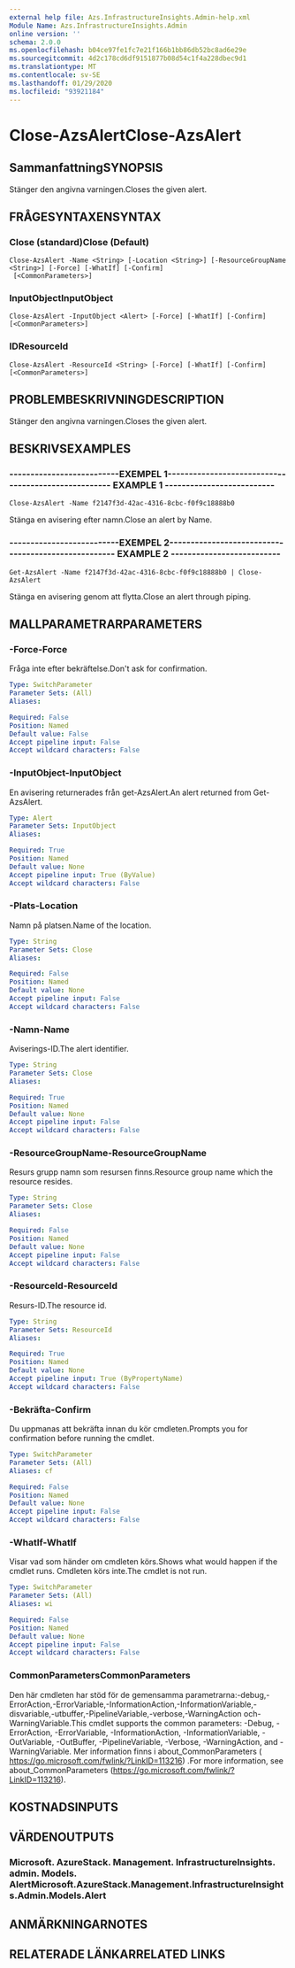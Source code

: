 ```yaml
---
external help file: Azs.InfrastructureInsights.Admin-help.xml
Module Name: Azs.InfrastructureInsights.Admin
online version: ''
schema: 2.0.0
ms.openlocfilehash: b04ce97fe1fc7e21f166b1bb86db52bc8ad6e29e
ms.sourcegitcommit: 4d2c178cd6df9151877b08d54c1f4a228dbec9d1
ms.translationtype: MT
ms.contentlocale: sv-SE
ms.lasthandoff: 01/29/2020
ms.locfileid: "93921184"
---
```

# <span data-ttu-id="4e03d-101">Close-AzsAlert</span><span class="sxs-lookup"><span data-stu-id="4e03d-101">Close-AzsAlert</span></span>

## <span data-ttu-id="4e03d-102">Sammanfattning</span><span class="sxs-lookup"><span data-stu-id="4e03d-102">SYNOPSIS</span></span>
<span data-ttu-id="4e03d-103">Stänger den angivna varningen.</span><span class="sxs-lookup"><span data-stu-id="4e03d-103">Closes the given alert.</span></span>

## <span data-ttu-id="4e03d-104">FRÅGESYNTAXEN</span><span class="sxs-lookup"><span data-stu-id="4e03d-104">SYNTAX</span></span>

### <span data-ttu-id="4e03d-105">Close (standard)</span><span class="sxs-lookup"><span data-stu-id="4e03d-105">Close (Default)</span></span>
```
Close-AzsAlert -Name <String> [-Location <String>] [-ResourceGroupName <String>] [-Force] [-WhatIf] [-Confirm]
 [<CommonParameters>]
```

### <span data-ttu-id="4e03d-106">InputObject</span><span class="sxs-lookup"><span data-stu-id="4e03d-106">InputObject</span></span>
```
Close-AzsAlert -InputObject <Alert> [-Force] [-WhatIf] [-Confirm] [<CommonParameters>]
```

### <span data-ttu-id="4e03d-107">ID</span><span class="sxs-lookup"><span data-stu-id="4e03d-107">ResourceId</span></span>
```
Close-AzsAlert -ResourceId <String> [-Force] [-WhatIf] [-Confirm] [<CommonParameters>]
```

## <span data-ttu-id="4e03d-108">PROBLEMBESKRIVNING</span><span class="sxs-lookup"><span data-stu-id="4e03d-108">DESCRIPTION</span></span>
<span data-ttu-id="4e03d-109">Stänger den angivna varningen.</span><span class="sxs-lookup"><span data-stu-id="4e03d-109">Closes the given alert.</span></span>

## <span data-ttu-id="4e03d-110">BESKRIVS</span><span class="sxs-lookup"><span data-stu-id="4e03d-110">EXAMPLES</span></span>

### <span data-ttu-id="4e03d-111">--------------------------EXEMPEL 1--------------------------</span><span class="sxs-lookup"><span data-stu-id="4e03d-111">-------------------------- EXAMPLE 1 --------------------------</span></span>
```
Close-AzsAlert -Name f2147f3d-42ac-4316-8cbc-f0f9c18888b0
```

<span data-ttu-id="4e03d-112">Stänga en avisering efter namn.</span><span class="sxs-lookup"><span data-stu-id="4e03d-112">Close an alert by Name.</span></span>

### <span data-ttu-id="4e03d-113">--------------------------EXEMPEL 2--------------------------</span><span class="sxs-lookup"><span data-stu-id="4e03d-113">-------------------------- EXAMPLE 2 --------------------------</span></span>
```
Get-AzsAlert -Name f2147f3d-42ac-4316-8cbc-f0f9c18888b0 | Close-AzsAlert
```

<span data-ttu-id="4e03d-114">Stänga en avisering genom att flytta.</span><span class="sxs-lookup"><span data-stu-id="4e03d-114">Close an alert through piping.</span></span>

## <span data-ttu-id="4e03d-115">MALLPARAMETRAR</span><span class="sxs-lookup"><span data-stu-id="4e03d-115">PARAMETERS</span></span>

### <span data-ttu-id="4e03d-116">-Force</span><span class="sxs-lookup"><span data-stu-id="4e03d-116">-Force</span></span>
<span data-ttu-id="4e03d-117">Fråga inte efter bekräftelse.</span><span class="sxs-lookup"><span data-stu-id="4e03d-117">Don't ask for confirmation.</span></span>

```yaml
Type: SwitchParameter
Parameter Sets: (All)
Aliases: 

Required: False
Position: Named
Default value: False
Accept pipeline input: False
Accept wildcard characters: False
```

### <span data-ttu-id="4e03d-118">-InputObject</span><span class="sxs-lookup"><span data-stu-id="4e03d-118">-InputObject</span></span>
<span data-ttu-id="4e03d-119">En avisering returnerades från get-AzsAlert.</span><span class="sxs-lookup"><span data-stu-id="4e03d-119">An alert returned from Get-AzsAlert.</span></span>

```yaml
Type: Alert
Parameter Sets: InputObject
Aliases: 

Required: True
Position: Named
Default value: None
Accept pipeline input: True (ByValue)
Accept wildcard characters: False
```

### <span data-ttu-id="4e03d-120">-Plats</span><span class="sxs-lookup"><span data-stu-id="4e03d-120">-Location</span></span>
<span data-ttu-id="4e03d-121">Namn på platsen.</span><span class="sxs-lookup"><span data-stu-id="4e03d-121">Name of the location.</span></span>

```yaml
Type: String
Parameter Sets: Close
Aliases: 

Required: False
Position: Named
Default value: None
Accept pipeline input: False
Accept wildcard characters: False
```

### <span data-ttu-id="4e03d-122">-Namn</span><span class="sxs-lookup"><span data-stu-id="4e03d-122">-Name</span></span>
<span data-ttu-id="4e03d-123">Aviserings-ID.</span><span class="sxs-lookup"><span data-stu-id="4e03d-123">The alert identifier.</span></span>

```yaml
Type: String
Parameter Sets: Close
Aliases: 

Required: True
Position: Named
Default value: None
Accept pipeline input: False
Accept wildcard characters: False
```

### <span data-ttu-id="4e03d-124">-ResourceGroupName</span><span class="sxs-lookup"><span data-stu-id="4e03d-124">-ResourceGroupName</span></span>
<span data-ttu-id="4e03d-125">Resurs grupp namn som resursen finns.</span><span class="sxs-lookup"><span data-stu-id="4e03d-125">Resource group name which the resource resides.</span></span>

```yaml
Type: String
Parameter Sets: Close
Aliases: 

Required: False
Position: Named
Default value: None
Accept pipeline input: False
Accept wildcard characters: False
```

### <span data-ttu-id="4e03d-126">-ResourceId</span><span class="sxs-lookup"><span data-stu-id="4e03d-126">-ResourceId</span></span>
<span data-ttu-id="4e03d-127">Resurs-ID.</span><span class="sxs-lookup"><span data-stu-id="4e03d-127">The resource id.</span></span>

```yaml
Type: String
Parameter Sets: ResourceId
Aliases: 

Required: True
Position: Named
Default value: None
Accept pipeline input: True (ByPropertyName)
Accept wildcard characters: False
```

### <span data-ttu-id="4e03d-128">-Bekräfta</span><span class="sxs-lookup"><span data-stu-id="4e03d-128">-Confirm</span></span>
<span data-ttu-id="4e03d-129">Du uppmanas att bekräfta innan du kör cmdleten.</span><span class="sxs-lookup"><span data-stu-id="4e03d-129">Prompts you for confirmation before running the cmdlet.</span></span>

```yaml
Type: SwitchParameter
Parameter Sets: (All)
Aliases: cf

Required: False
Position: Named
Default value: None
Accept pipeline input: False
Accept wildcard characters: False
```

### <span data-ttu-id="4e03d-130">-WhatIf</span><span class="sxs-lookup"><span data-stu-id="4e03d-130">-WhatIf</span></span>
<span data-ttu-id="4e03d-131">Visar vad som händer om cmdleten körs.</span><span class="sxs-lookup"><span data-stu-id="4e03d-131">Shows what would happen if the cmdlet runs.</span></span>
<span data-ttu-id="4e03d-132">Cmdleten körs inte.</span><span class="sxs-lookup"><span data-stu-id="4e03d-132">The cmdlet is not run.</span></span>

```yaml
Type: SwitchParameter
Parameter Sets: (All)
Aliases: wi

Required: False
Position: Named
Default value: None
Accept pipeline input: False
Accept wildcard characters: False
```

### <span data-ttu-id="4e03d-133">CommonParameters</span><span class="sxs-lookup"><span data-stu-id="4e03d-133">CommonParameters</span></span>
<span data-ttu-id="4e03d-134">Den här cmdleten har stöd för de gemensamma parametrarna:-debug,-ErrorAction,-ErrorVariable,-InformationAction,-InformationVariable,-disvariable,-utbuffer,-PipelineVariable,-verbose,-WarningAction och-WarningVariable.</span><span class="sxs-lookup"><span data-stu-id="4e03d-134">This cmdlet supports the common parameters: -Debug, -ErrorAction, -ErrorVariable, -InformationAction, -InformationVariable, -OutVariable, -OutBuffer, -PipelineVariable, -Verbose, -WarningAction, and -WarningVariable.</span></span> <span data-ttu-id="4e03d-135">Mer information finns i about_CommonParameters ( https://go.microsoft.com/fwlink/?LinkID=113216) .</span><span class="sxs-lookup"><span data-stu-id="4e03d-135">For more information, see about_CommonParameters (https://go.microsoft.com/fwlink/?LinkID=113216).</span></span>

## <span data-ttu-id="4e03d-136">KOSTNADS</span><span class="sxs-lookup"><span data-stu-id="4e03d-136">INPUTS</span></span>

## <span data-ttu-id="4e03d-137">VÄRDEN</span><span class="sxs-lookup"><span data-stu-id="4e03d-137">OUTPUTS</span></span>

### <span data-ttu-id="4e03d-138">Microsoft. AzureStack. Management. InfrastructureInsights. admin. Models. Alert</span><span class="sxs-lookup"><span data-stu-id="4e03d-138">Microsoft.AzureStack.Management.InfrastructureInsights.Admin.Models.Alert</span></span>

## <span data-ttu-id="4e03d-139">ANMÄRKNINGAR</span><span class="sxs-lookup"><span data-stu-id="4e03d-139">NOTES</span></span>

## <span data-ttu-id="4e03d-140">RELATERADE LÄNKAR</span><span class="sxs-lookup"><span data-stu-id="4e03d-140">RELATED LINKS</span></span>


